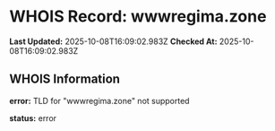 # WHOIS Record: wwwregima.zone

**Last Updated:** 2025-10-08T16:09:02.983Z
**Checked At:** 2025-10-08T16:09:02.983Z

## WHOIS Information

**error:** TLD for "wwwregima.zone" not supported

**status:** error


